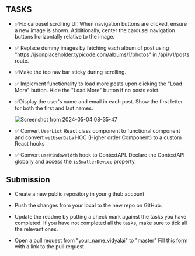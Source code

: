 ## TASKS

- ✅Fix carousel scrolling UI: When navigation buttons are clicked, ensure a new image is shown. Additionally, center the carousel navigation buttons horizontally relative to the image.
- ✅ Replace dummy images by fetching each album of post using "https://jsonplaceholder.typicode.com/albums/1/photos" in /api/v1/posts route.
- ✅Make the top nav bar sticky during scrolling.
- ✅ Implement functionality to load more posts upon clicking the "Load More" button. Hide the "Load More" button if no posts exist.
- ✅Display the user's name and email in each post. Show the first letter for both the first and last names.

  ![Screenshot from 2024-05-04 08-35-47](https://github.com/vidyalai/interview-challenge-1/assets/67904627/a1dd3dca-27e8-427b-a6dc-41de00d15df1)

- ✅ Convert `UserList` React class component to functional component and convert `witUserData` HOC (Higher order Component) to a custom React hooks
- ✅ Convert `useWindowWidth` hook to ContextAPI. Declare the ContextAPI globally and access the `isSmallerDevice` property.



## Submission
- Create a new public repository in your github account

- Push the changes from your local to the new repo on GitHub.

- Update the readme by putting a check mark against the tasks you have completed. If you have not completed all the tasks, make sure to tick all the relevant ones. 

- Open a pull request from "your_name_vidyalai" to "master"
Fill [this form](https://docs.google.com/forms/d/e/1FAIpQLSeACdInJitqQ8hncrJdsTYEXVuts0Rb_WlMhLihXz06MTFmwA/viewform) with a link to the pull request 



